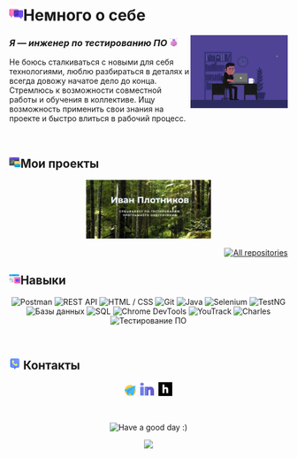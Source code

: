 # <img width="5%" title="About me" src="attachments/images/chat.png">Немного о себе

<img align="right" width="35%" src="attachments/gif/animation.gif">

### _Я — инженер по тестированию ПО_ <img width="3%" src="attachments/images/bug.png">

<p align="left">
Не боюсь сталкиваться с новыми для себя технологиями, люблю разбираться в деталях и всегда довожу начатое дело до конца. Стремлюсь к возможности совместной работы и обучения в коллективе. Ищу возможность применить свои знания на проекте и быстро влиться в рабочий процесс.
</p>

<br/>

## <img width="4%" title="Мои проекты" src="attachments/images/browser.png">Мои проекты

<p align="center">
    <a href="https://github.com/YakushinSar/Diplom_YandexPracticum"><img width=45% title="Проект Яндекс Практикум" src="attachments/images/portfolio.jpg"></a>
</p>

<p align="right">
    <a href="https://github.com/YakushinSar?tab=repositories"><img width="170" title="All repositories" src="https://custom-icon-badges.herokuapp.com/badge/-Все%20репозитории-ba79ff?style=for-the-badge&logoColor=white&logo=repo"></a>
</p>

## <img width="4%" title="Навыки" src="attachments/images/tools.png">Навыки

<p align="center">
    <img title="Postman " src="https://img.shields.io/badge/-Postman-ffc933%3Flogo%3Dpostman%26style">
    <img title="REST API" src="https://img.shields.io/badge/-REST%20API-ffc933%3F">
    <img title="HTML / CSS" src="https://img.shields.io/badge/-HTML%20%2F%20CSS-ffc933%3F">
    <img title="Git" src="https://img.shields.io/badge/-Git-ffc933%3F">
    <img title="Java" src="https://img.shields.io/badge/-Java-ffc933%3F">
    <img title="Selenium" src="https://img.shields.io/badge/-Selenium-ffc933%3F">
    <img title="TestNG" src="https://img.shields.io/badge/-TestNG-ffc933%3F">
    <img title="Базы данных" src="https://img.shields.io/badge/-%D0%91%D0%B0%D0%B7%D1%8B%20%D0%B4%D0%B0%D0%BD%D0%BD%D1%8B%D1%85-ffc939%3F">
    <img title="SQL" src="https://img.shields.io/badge/-SQL-ffc933%3F">
    <img title="Chrome DevTools" src="https://img.shields.io/badge/-DevTools-ffc933%3F">
    <img title="YouTrack" src="https://img.shields.io/badge/-YouTrack-ffc933%3F">
    <img title="Charles" src="https://img.shields.io/badge/-Charles-ffc933%3F">
    <img title="Тестирование ПО" src="https://img.shields.io/badge/-%D0%A2%D0%B5%D1%81%D1%82%D0%B8%D1%80%D0%BE%D0%B2%D0%B0%D0%BD%D0%B8%D0%B5%20%D0%9F%D0%9E-ffc933%3F">  
</p>

<br/>

## <img width="4%" title="Contacts" src="attachments/images/contacts.png"> Контакты

<p align="center">
    <a href="https://t.me/AndreyYakushinSar"><img width=4% title="Telegram" src="attachments/logo/telegram.png"></a>&nbsp;
    <a href="https://www.linkedin.com/in/plotnikovqa/"><img width=5% title="LinkedIn" src="attachments/logo/linkedin.png"></a>&nbsp;
    <a href="https://career.habr.com/andreysar164"><img width=5% title="Habr Career" src="attachments/logo/habr.svg"></a>
</p>

<br/>

<p align="center">
    <img title="Have a good day :)" src="https://readme-typing-svg.herokuapp.com/?color=ba79ff&font=montserrat-medium&size=20&center=true&vCenter=true&lines=Спасибо+за+внимание+|+%D0%A5%D0%BE%D1%80%D0%BE%D1%88%D0%B5%D0%B3%D0%BE+%D0%B4%D0%BD%D1%8F+:)">
</p>

<p align="center">
    <img src="https://raw.githubusercontent.com/Trilokia/Trilokia/379277808c61ef204768a61bbc5d25bc7798ccf1/bottom_header.svg">
</p>
